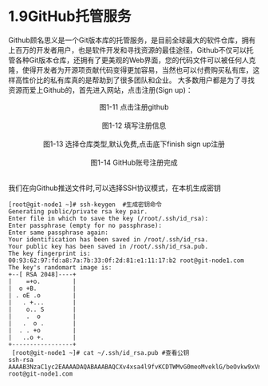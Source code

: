 # 1.9GitHub托管服务
Github顾名思义是一个Git版本库的托管服务，是目前全球最大的软件仓库，拥有上百万的开发者用户，也是软件开发和寻找资源的最佳途径，Github不仅可以托管各种Git版本仓库，还拥有了更美观的Web界面，您的代码文件可以被任何人克隆，使得开发者为开源项贡献代码变得更加容易，当然也可以付费购买私有库，这样高性价比的私有库真的是帮助到了很多团队和企业。
大多数用户都是为了寻找资源而爱上Github的，首先进入网站，点击注册(Sign up)：
<div style="text-align: center;">
<img alt="" src="http://image.xuliangwei.com/git-11.png-bjstack" /></div>
<div class="text" style=" text-align:center;">图1-11 点击注册github</div> <br/>

<div style="text-align: center;">
<img alt="" src="http://image.xuliangwei.com/git-12.png-bjstack" /></div>
<div class="text" style=" text-align:center;">图1-12 填写注册信息</div> <br/>

<div style="text-align: center;">
<img alt="" src="http://image.xuliangwei.com/git-13.png-bjstack" /></div>
<div class="text" style=" text-align:center;">图1-13 选择仓库类型,默认免费,点击底下finish sign up注册
</div> <br/>

<div style="text-align: center;">
<img alt="" src="http://image.xuliangwei.com/git-14.png-bjstack" /></div>
<div class="text" style=" text-align:center;">图1-14 GitHub账号注册完成</div> <br/>

我们在向Github推送文件时,可以选择SSH协议模式，在本机生成密钥
```
[root@git-node1 ~]# ssh-keygen  #生成密钥命令
Generating public/private rsa key pair.
Enter file in which to save the key (/root/.ssh/id_rsa): 
Enter passphrase (empty for no passphrase): 
Enter same passphrase again: 
Your identification has been saved in /root/.ssh/id_rsa.
Your public key has been saved in /root/.ssh/id_rsa.pub.
The key fingerprint is:
00:93:62:97:fd:a8:7a:7b:33:0f:2d:81:e1:11:17:b2 root@git-node1.com
The key's randomart image is:
+--[ RSA 2048]----+
|    =+o.         |
|  o +B.          |
| . oE .o         |
|   . +...        |
|    o.. S        |
|    .  o         |
|   .  o .        |
|  . . +o         |
|   ..o +.        |
+-----------------+
 [root@git-node1 ~]# cat ~/.ssh/id_rsa.pub #查看公钥
ssh-rsa AAAAB3NzaC1yc2EAAAADAQABAAABAQCXv4xsa4l9fvKCDTWMvG0meoMveklG/beOvkw9xVnmFVhTg4qOCVhLXaaQtR1PJnKVhMok1vtYZu+ldAMHsSmHMuUCK2KMNFrZZaEloMeCNRkFY2vhY5XHuUBK2NjwgLjDXCYtIU40UmlFCU974ybWZJaCteIoHstLLQPoG/5PF5gqBOCeNLxkpq35jJTO9JvexeBMr2hG7NSzg9uZEDyRPUwEVY2yYZkq7hlAnR5H4f1X6HPePc64ZWLT3ZyddlK/9EXDLPu2VLMC7lj5mTGrJlQ54TU3dqSYQXzIV88GsdqxfZj8xbb9JOUZJK4KjAvqUkVmtaVFTTM77zCPUJSN root@git-node1.com


```